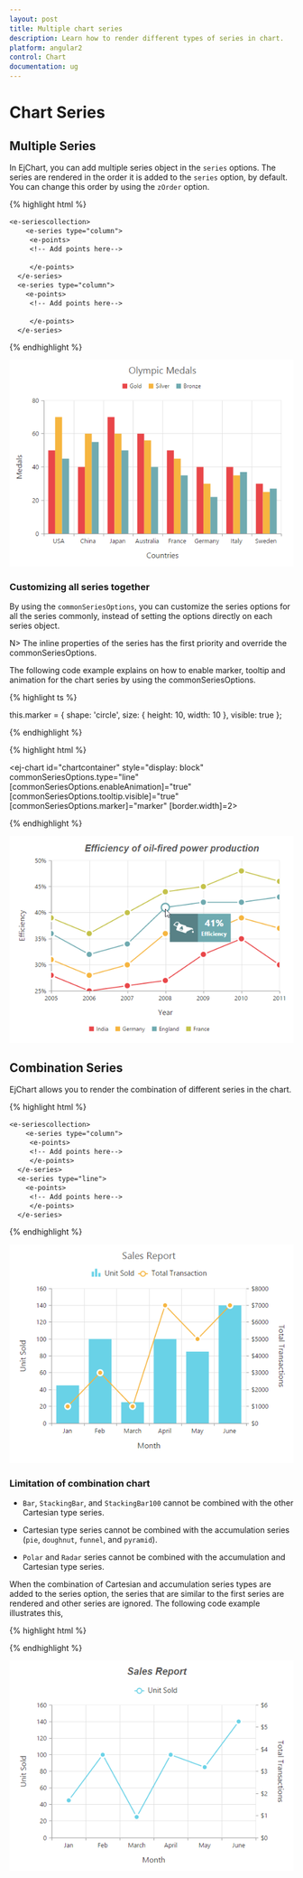 ```yaml
---
layout: post
title: Multiple chart series
description: Learn how to render different types of series in chart.
platform: angular2
control: Chart
documentation: ug
---
```


# Chart Series

## Multiple Series

In EjChart, you can add multiple series object in the `series` options. The series are rendered in the order it is added to the `series` option, by default. You can change this order by using the `zOrder` option.  

{% highlight html %}

<ej-chart id="chartcontainer">

 <!-- Write series code here-->
    <e-seriescollection>
        <e-series type="column">
		 <e-points>
		 <!-- Add points here-->
		 
         </e-points>
	  </e-series>
	  <e-series type="column">
	    <e-points>
		 <!-- Add points here-->
		 
         </e-points>
	  </e-series>
   </e-seriescollection>
</ej-chart>

{% endhighlight %}

![](Chart-Series_images/Chart-Series_img1.png)


### Customizing all series together

By using the `commonSeriesOptions`, you can customize the series options for all the series commonly, instead of setting the options directly on each series object. 

N> The inline properties of the series has the first priority and override the commonSeriesOptions.

The following code example explains on how to enable marker, tooltip and animation for the chart series by using the commonSeriesOptions.

{% highlight ts %}

this.marker = {
    shape: 'circle',
    size:
    {
        height: 10, width: 10
    },
    visible: true
};

{% endhighlight %}

{% highlight html %}

<ej-chart id="chartcontainer" style="display: block" commonSeriesOptions.type="line" [commonSeriesOptions.enableAnimation]="true" [commonSeriesOptions.tooltip.visible]="true" [commonSeriesOptions.marker]="marker" [border.width]=2>              
      <e-seriescollection>
          <!-- Write series code here-->
      </e-seriescollection>
</ej-chart>

{% endhighlight %} 

![](Chart-Series_images/Chart-Series_img2.png)


## Combination Series

EjChart allows you to render the combination of different series in the chart. 

{% highlight html %}

<ej-chart id="chartcontainer">

 <!-- Write series code here-->
    <e-seriescollection>
        <e-series type="column">
		 <e-points>
		 <!-- Add points here-->
         </e-points>
	  </e-series>
	  <e-series type="line">
	    <e-points>
		 <!-- Add points here-->
         </e-points>
	  </e-series>
   </e-seriescollection>
</ej-chart>


{% endhighlight %}

![](Chart-Series_images/Chart-Series_img3.png)


### Limitation of combination chart

* `Bar`, `StackingBar`, and `StackingBar100` cannot be combined with the other Cartesian type series.

* Cartesian type series cannot be combined with the accumulation series (`pie`, `doughnut`, `funnel`, and `pyramid`).

* `Polar` and `Radar` series cannot be combined with the accumulation and Cartesian type series.

When the combination of Cartesian and accumulation series types are added to the series option, the series that are similar to the first series are rendered and other series are ignored. The following code example illustrates this,  


{% highlight html %}

<ej-chart id="chartcontainer">
    <e-seriescollection>
      <!--Add line series-->
        <e-series type="line">
		 <e-points>
		 <!-- Add points here-->		 
         </e-points>
	  </e-series>
      <!--Add pie series-->
	  <e-series type="pie">
	     <e-points>
		 <!-- Add points here-->
         </e-points>
	  </e-series>
   </e-seriescollection>
</ej-chart>

{% endhighlight %}

![](Chart-Series_images/Chart-Series_img4.png)

